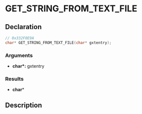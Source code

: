 # GET_STRING_FROM_TEXT_FILE

## Declaration
```cpp
// 0x332F0E9A
char* GET_STRING_FROM_TEXT_FILE(char* gxtentry);
```

### Arguments
- **char\*:** gxtentry

### Results
- **char***

## Description
